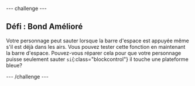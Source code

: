 --- challenge ---
## Défi : Bond Amélioré 
Votre personnage peut sauter lorsque la barre d'espace est appuyée même s'il est déjà dans les airs. Vous pouvez tester cette fonction en maintenant la barre d'espace. Pouvez-vous réparer cela pour que votre personnage puisse seulement sauter `si`{:class="blockcontrol"} il touche une plateforme bleue?




--- /challenge ---
